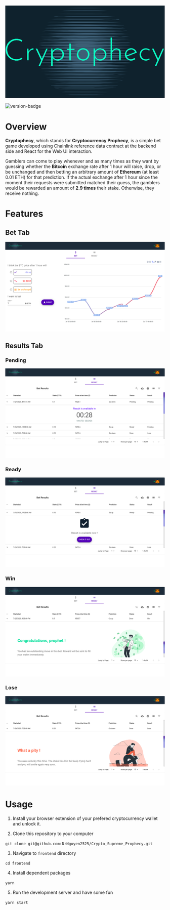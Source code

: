 <p align="center">
    <img width="700px" src="https://github.com/DrNguyen2525/Crypto_Supreme_Prophecy/blob/master/docs/images/logo.png" alt="logo" />
</p>
<p>
  <img src="https://img.shields.io/badge/version-1.0-blue.svg" alt="version-badge" />
</p>

# Overview

**Cryptophecy**, which stands for **Cryptocurrency Prophecy**, is a simple bet game developed using Chainlink reference data contract at the backend side and React for the Web UI interaction.

Gamblers can come to play whenever and as many times as they want by guessing whether the **Bitcoin** exchange rate after 1 hour will raise, drop, or be unchanged and then betting an arbitrary amount of **Ethereum** (at least 0.01 ETH) for that prediction. If the actual exchange after 1 hour since the moment their requests were submitted matched their guess, the gamblers would be rewarded an amount of **2.9 times** their stake. Otherwise, they receive nothing.

# Features

## Bet Tab

<img src="https://github.com/DrNguyen2525/Crypto_Supreme_Prophecy/blob/master/docs/images/bet-tab.png" alt="bet-tab" />

## Results Tab

### Pending

<img src="https://github.com/DrNguyen2525/Crypto_Supreme_Prophecy/blob/master/docs/images/results-tab-pending.png" alt="results-tab-pending" />

### Ready

<img src="https://github.com/DrNguyen2525/Crypto_Supreme_Prophecy/blob/master/docs/images/results-tab-ready.png" alt="results-tab-ready" />

### Win

<img src="https://github.com/DrNguyen2525/Crypto_Supreme_Prophecy/blob/master/docs/images/results-tab-win.png" alt="results-tab-win" />

### Lose

<img src="https://github.com/DrNguyen2525/Crypto_Supreme_Prophecy/blob/master/docs/images/results-tab-lose.png" alt="results-tab-lose" />

# Usage

1. Install your browser extension of your prefered cryptocurrency wallet and unlock it.

2. Clone this repository to your computer

`git clone git@github.com:DrNguyen2525/Crypto_Supreme_Prophecy.git`

3. Navigate to `frontend` directory

`cd frontend`

4. Install dependent packages

`yarn`

5. Run the development server and have some fun

`yarn start`
